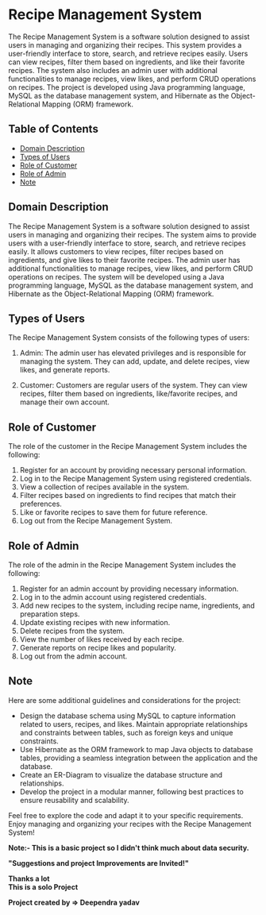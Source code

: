 # Recipe Management System

The Recipe Management System is a software solution designed to assist users in managing and organizing their recipes. This system provides a user-friendly interface to store, search, and retrieve recipes easily. Users can view recipes, filter them based on ingredients, and like their favorite recipes. The system also includes an admin user with additional functionalities to manage recipes, view likes, and perform CRUD operations on recipes. The project is developed using Java programming language, MySQL as the database management system, and Hibernate as the Object-Relational Mapping (ORM) framework.

## Table of Contents
- [Domain Description](#domain-description)
- [Types of Users](#types-of-users)
- [Role of Customer](#role-of-customer)
- [Role of Admin](#role-of-admin)
- [Note](#note)

## Domain Description
The Recipe Management System is a software solution designed to assist users in managing and organizing their recipes. The system aims to provide users with a user-friendly interface to store, search, and retrieve recipes easily. It allows customers to view recipes, filter recipes based on ingredients, and give likes to their favorite recipes. The admin user has additional functionalities to manage recipes, view likes, and perform CRUD operations on recipes. The system will be developed using a Java programming language, MySQL as the database management system, and Hibernate as the Object-Relational Mapping (ORM) framework.

## Types of Users
The Recipe Management System consists of the following types of users:

1. Admin: The admin user has elevated privileges and is responsible for managing the system. They can add, update, and delete recipes, view likes, and generate reports.

2. Customer: Customers are regular users of the system. They can view recipes, filter them based on ingredients, like/favorite recipes, and manage their own account.

## Role of Customer
The role of the customer in the Recipe Management System includes the following:

1. Register for an account by providing necessary personal information.
2. Log in to the Recipe Management System using registered credentials.
3. View a collection of recipes available in the system.
4. Filter recipes based on ingredients to find recipes that match their preferences.
5. Like or favorite recipes to save them for future reference.
6. Log out from the Recipe Management System.

## Role of Admin
The role of the admin in the Recipe Management System includes the following:

1. Register for an admin account by providing necessary information.
2. Log in to the admin account using registered credentials.
3. Add new recipes to the system, including recipe name, ingredients, and preparation steps.
4. Update existing recipes with new information.
5. Delete recipes from the system.
6. View the number of likes received by each recipe.
7. Generate reports on recipe likes and popularity.
8. Log out from the admin account.

## Note
Here are some additional guidelines and considerations for the project:

- Design the database schema using MySQL to capture information related to users, recipes, and likes. Maintain appropriate relationships and constraints between tables, such as foreign keys and unique constraints.
- Use Hibernate as the ORM framework to map Java objects to database tables, providing a seamless integration between the application and the database.
- Create an ER-Diagram to visualize the database structure and relationships.
- Develop the project in a modular manner, following best practices to ensure reusability and scalability.

Feel free to explore the code and adapt it to your specific requirements. Enjoy managing and organizing your recipes with the Recipe Management System!

**Note:- This is a basic project so I didn't think much about data security.**

**"Suggestions and project Improvements are Invited!"**  
  
**Thanks a lot**   
**This is a solo Project**

**Project created by => Deependra yadav**

